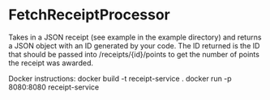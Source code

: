 # FetchReceiptProcessor
Takes in a JSON receipt (see example in the example directory) and returns a JSON object with an ID generated by your code.  The ID returned is the ID that should be passed into /receipts/{id}/points to get the number of points the receipt was awarded.

Docker instructions:
docker build -t receipt-service .
docker run -p 8080:8080 receipt-service

